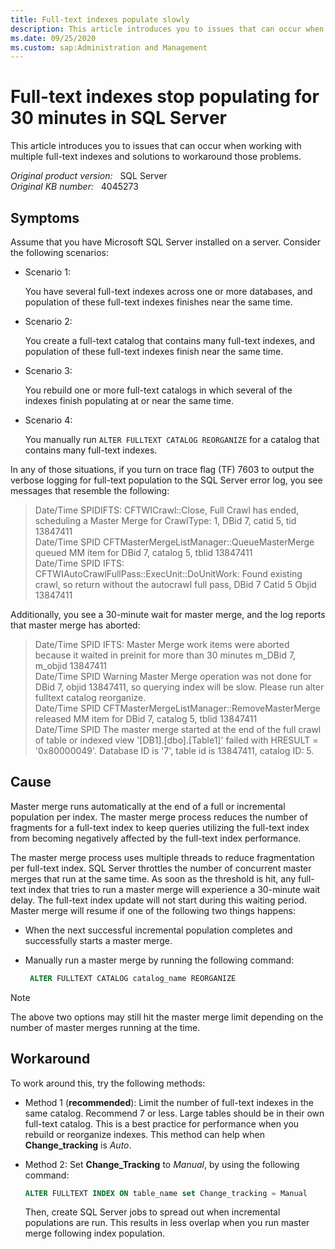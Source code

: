 ```yaml
---
title: Full-text indexes populate slowly
description: This article introduces you to issues that can occur when working with multiple full-text indexes and solutions to workaround those problems.
ms.date: 09/25/2020
ms.custom: sap:Administration and Management
---
```

# Full-text indexes stop populating for 30 minutes in SQL Server

This article introduces you to issues that can occur when working with multiple full-text indexes and solutions to workaround those problems.

_Original product version:_ &nbsp; SQL Server  
_Original KB number:_ &nbsp; 4045273

## Symptoms

Assume that you have Microsoft SQL Server installed on a server. Consider the following scenarios:  

- Scenario 1:

    You have several full-text indexes across one or more databases, and population of these full-text indexes finishes near the same time.
- Scenario 2:

    You create a full-text catalog that contains many full-text indexes, and population of these full-text indexes finish near the same time.
- Scenario 3:

    You rebuild one or more full-text catalogs in which several of the indexes finish populating at or near the same time.
- Scenario 4:

    You manually run `ALTER FULLTEXT CATALOG REORGANIZE` for a catalog that contains many full-text indexes.

In any of those situations, if you turn on trace flag (TF) 7603 to output the verbose logging for full-text population to the SQL Server error log, you see messages that resemble the following:

> Date/Time SPIDIFTS: CFTWICrawl::Close, Full Crawl has ended, scheduling a Master Merge for CrawlType: 1, DBid 7, catid 5, tid 13847411  
 Date/Time SPID CFTMasterMergeListManager::QueueMasterMerge queued MM item for DBid 7, catalog 5, tblid 13847411  
 Date/Time SPID IFTS: CFTWIAutoCrawlFullPass::ExecUnit::DoUnitWork: Found existing crawl, so return without the autocrawl full pass, DBid 7 Catid 5 Objid 13847411

Additionally, you see a 30-minute wait for master merge, and the log reports that master merge has aborted:

> Date/Time SPID IFTS: Master Merge work items were aborted because it waited in preinit for more than 30 minutes m_DBid 7, m_objid 13847411  
 Date/Time SPID Warning Master Merge operation was not done for DBid 7, objid 13847411, so querying index will be slow. Please run alter fulltext catalog reorganize.  
 Date/Time SPID CFTMasterMergeListManager::RemoveMasterMerge released MM item for DBid 7, catalog 5, tblid 13847411  
 Date/Time SPID The master merge started at the end of the full crawl of table or indexed view '[DB1].[dbo].[Table1]' failed with HRESULT = '0x80000049'. Database ID is '7', table id is 13847411, catalog ID: 5.

## Cause

Master merge runs automatically at the end of a full or incremental population per index. The master merge process reduces the number of fragments for a full-text index to keep queries utilizing the full-text index from becoming negatively affected by the full-text index performance.

The master merge process uses multiple threads to reduce fragmentation per full-text index. SQL Server throttles the number of concurrent master merges that run at the same time. As soon as the threshold is hit, any full-text index that tries to run a master merge will experience a 30-minute wait delay. The full-text index update will not start during this waiting period. Master merge will resume if one of the following two things happens:

- When the next successful incremental population completes and successfully starts a master merge.
- Manually run a master merge by running the following command:

    ```sql
     ALTER FULLTEXT CATALOG catalog_name REORGANIZE
    ```

> [!NOTE]
> The above two options may still hit the master merge limit depending on the number of master merges running at the time.

## Workaround

To work around this, try the following methods:

- Method 1 (**recommended**): Limit the number of full-text indexes in the same catalog. Recommend 7 or less. Large tables should be in their own full-text catalog. This is a best practice for performance when you rebuild or reorganize indexes. This method can help when **Change_tracking** is *Auto*.

- Method 2: Set **Change_Tracking** to *Manual*, by using the following command:

    ```sql
    ALTER FULLTEXT INDEX ON table_name set Change_tracking = Manual
    ```  

    Then, create SQL Server jobs to spread out when incremental populations are run. This results in less overlap when you run master merge following index population.

